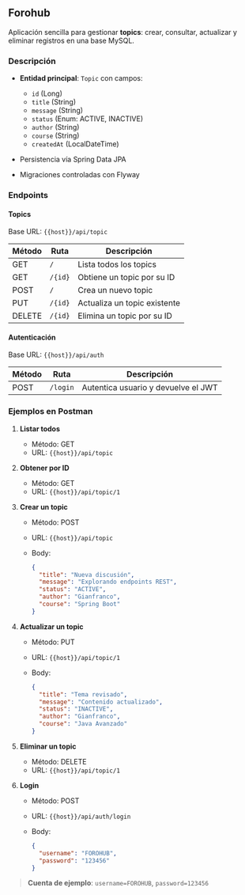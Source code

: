 ## Forohub

Aplicación sencilla para gestionar **topics**: crear, consultar, actualizar y eliminar registros en una base MySQL.

### Descripción

* **Entidad principal**: `Topic` con campos:

    * `id` (Long)
    * `title` (String)
    * `message` (String)
    * `status` (Enum: ACTIVE, INACTIVE)
    * `author` (String)
    * `course` (String)
    * `createdAt` (LocalDateTime)
* Persistencia vía Spring Data JPA
* Migraciones controladas con Flyway

### Endpoints

#### Topics

Base URL: `{{host}}/api/topic`

| Método | Ruta    | Descripción                  |
| ------ | ------- | ---------------------------- |
| GET    | `/`     | Lista todos los topics       |
| GET    | `/{id}` | Obtiene un topic por su ID   |
| POST   | `/`     | Crea un nuevo topic          |
| PUT    | `/{id}` | Actualiza un topic existente |
| DELETE | `/{id}` | Elimina un topic por su ID   |

#### Autenticación

Base URL: `{{host}}/api/auth`

| Método | Ruta     | Descripción                         |
| ------ | -------- | ----------------------------------- |
| POST   | `/login` | Autentica usuario y devuelve el JWT |

### Ejemplos en Postman

1. **Listar todos**

    * Método: GET
    * URL: `{{host}}/api/topic`

2. **Obtener por ID**

    * Método: GET
    * URL: `{{host}}/api/topic/1`

3. **Crear un topic**

    * Método: POST
    * URL: `{{host}}/api/topic`
    * Body:

      ```json
      {
        "title": "Nueva discusión",
        "message": "Explorando endpoints REST",
        "status": "ACTIVE",
        "author": "Gianfranco",
        "course": "Spring Boot"
      }
      ```

4. **Actualizar un topic**

    * Método: PUT
    * URL: `{{host}}/api/topic/1`
    * Body:

      ```json
      {
        "title": "Tema revisado",
        "message": "Contenido actualizado",
        "status": "INACTIVE",
        "author": "Gianfranco",
        "course": "Java Avanzado"
      }
      ```

5. **Eliminar un topic**

    * Método: DELETE
    * URL: `{{host}}/api/topic/1`

6. **Login**

    * Método: POST
    * URL: `{{host}}/api/auth/login`
    * Body:

      ```json
      {
        "username": "FOROHUB",
        "password": "123456"
      }
      ```

> **Cuenta de ejemplo**: `username=FOROHUB`, `password=123456`
